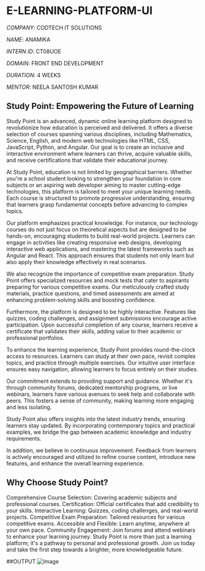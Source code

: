 # E-LEARNING-PLATFORM-UI

*COMPANY*: CODTECH IT SOLUTIONS

*NAME*: ANAMIKA

*INTERN ID*: CT08UOE

*DOMAIN*: FRONT END DEVELOPMENT

*DURATION*: 4 WEEKS

*MENTOR*: NEELA SANTOSH KUMAR


## Study Point: Empowering the Future of Learning
Study Point is an advanced, dynamic online learning platform designed to revolutionize how education is perceived and delivered. It offers a diverse selection of courses spanning various disciplines, including Mathematics, Science, English, and modern web technologies like HTML, CSS, JavaScript, Python, and Angular. Our goal is to create an inclusive and interactive environment where learners can thrive, acquire valuable skills, and receive certifications that validate their educational journey.

At Study Point, education is not limited by geographical barriers. Whether you're a school student looking to strengthen your foundation in core subjects or an aspiring web developer aiming to master cutting-edge technologies, this platform is tailored to meet your unique learning needs. Each course is structured to promote progressive understanding, ensuring that learners grasp fundamental concepts before advancing to complex topics.

Our platform emphasizes practical knowledge. For instance, our technology courses do not just focus on theoretical aspects but are designed to be hands-on, encouraging students to build real-world projects. Learners can engage in activities like creating responsive web designs, developing interactive web applications, and mastering the latest frameworks such as Angular and React. This approach ensures that students not only learn but also apply their knowledge effectively in real scenarios.

We also recognize the importance of competitive exam preparation. Study Point offers specialized resources and mock tests that cater to aspirants preparing for various competitive exams. Our meticulously crafted study materials, practice questions, and timed assessments are aimed at enhancing problem-solving skills and boosting confidence.

Furthermore, the platform is designed to be highly interactive. Features like quizzes, coding challenges, and assignment submissions encourage active participation. Upon successful completion of any course, learners receive a certificate that validates their skills, adding value to their academic or professional portfolios.

To enhance the learning experience, Study Point provides round-the-clock access to resources. Learners can study at their own pace, revisit complex topics, and practice through multiple exercises. Our intuitive user interface ensures easy navigation, allowing learners to focus entirely on their studies.

Our commitment extends to providing support and guidance. Whether it's through community forums, dedicated mentorship programs, or live webinars, learners have various avenues to seek help and collaborate with peers. This fosters a sense of community, making learning more engaging and less isolating.

Study Point also offers insights into the latest industry trends, ensuring learners stay updated. By incorporating contemporary topics and practical examples, we bridge the gap between academic knowledge and industry requirements.

In addition, we believe in continuous improvement. Feedback from learners is actively encouraged and utilized to refine course content, introduce new features, and enhance the overall learning experience.

## Why Choose Study Point?

Comprehensive Course Selection: Covering academic subjects and professional courses.
Certification: Official certificates that add credibility to your skills.
Interactive Learning: Quizzes, coding challenges, and real-world projects.
Competitive Exam Preparation: Tailored resources for various competitive exams.
Accessible and Flexible: Learn anytime, anywhere at your own pace.
Community Engagement: Join forums and attend webinars to enhance your learning journey.
Study Point is more than just a learning platform; it's a pathway to personal and professional growth. Join us today and take the first step towards a brighter, more knowledgeable future.



##OUTPUT
![Image](https://github.com/user-attachments/assets/7052b2b2-0cec-4dc3-80e4-ca937e6e9f04)
